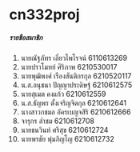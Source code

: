 # cn332proj


##### รายชือสมาชิก
1. นายณัฐภัทร เลี่ยวไพโรจน์ 6110613269
2. นายปราโมทย์ ศิริภาพ 6210530017
3. นายพุฒิพงศ์ เรืองสันติกรกุล 6210520117
4. น.ส.อนุชนา ปัญญาประดิษฐ์ 6210612575
5. นายสุเมต คงแก้ว 6210612559
6. น.ส.ธัญพร ตั้งเจริญจิตกุล 6210612641
7. นางสาวกชมล อัครเบญจสิริ 6210612666
8. จารุกร ล่ำชม 6210612708
9. นายธนวินท์ ศรีสุข 6210612724
10. นายพรชัย พุ่มภิญโญ 6210612732
